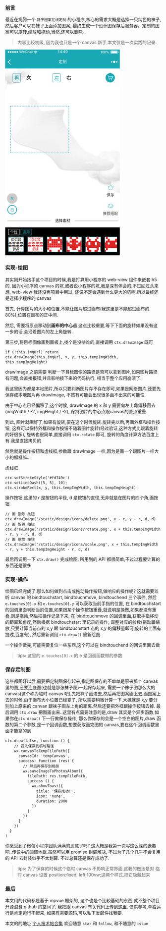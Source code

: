 ### 前言
最近在捣腾一个 `袜子图案在线定制` 的小程序,核心的需求大概是选择一只纯色的袜子,然后客户可以在袜子上面添加图案,
最终生成一个设计图保存后服务器。定制的图案可以旋转,缩放和拖动,当然,还可以删除。

> 内容比较初级, 因为我也只是一个 canvas 新手,本文仅是一次实践的记录.

![效果图](./pictures/wx-canvas-1.git)

### 实现-绘图
其实刚开始接手这个项目的时候,我是打算用小程序的 web-view 组件来嵌套 h5 的,
因为小程序的 canvas 的坑,或者说小程序的坑,我是深有体会的,不过回过头来想,
web-view 我还没再项目中用过, 还说不定会遇到什么更大的坑呢,所以最终还是选择小程序的 canvas

首先, 计算图片的大小和位置,不能让图片超过画布(我这里是不能超过画布的 80%),位置在画布的正中间.

然后, 需要将原点移动到**画布的中心点** 这点比较重要,等下下面的旋转如果没有这一步的话,会沿着图片的左上角旋转.

第三步,将目标图像画到画板上,找个是没啥难的,直接调用 `ctx.drawImage` 既可

```
if (!this.imgUrl) return
ctx.drawImage(this.imgUrl, x, y, this.tempImgWidth, this.tempImgHeight)
```

drawImage 之前需要 判断一下目标图像的路径是否可以拿到图片,如果图片路径有问题,会直接报错,并且影响接下来的代码执行,
相当于整个应用崩溃了.

我这里因为都是本地图片,所以只要判断图片存不存在即可,如果是网络图片,还要先保存成本地图片再 drawImage,
不然有可能会出现很多画不出来的可能性.

由于中心点已经偏移了,这个时候, drawImage 的 x 和 y 需要向左上角偏移回去(imgWidth / -2, imgHeight / -2),
保持图片的中心点跟canvas的原点重叠.

到此, 图片就画好了,如果有旋转,要在这个时候旋转.旋转完以后,再画外框和操作按钮,
这样可以保持外框和操作按钮不随着图片旋转(经过验证,这种方式比跟着旋转的好很多),
旋转也很简单,直接调用 `ctx.rotate` 即可, 旋转的角度计算方法百度上有.我是直接拷贝的


然后就是操作按钮和虚线框,参数跟 drawImage 一样,因为是画一个跟图片一样大小的框框嘛..

虚线框
```
ctx.setStrokeStyle('#fd749c')
ctx.setLineDash([5, 5], 10);
ctx.strokeRect(x, y, this.tempImgWidth, this.tempImgHeight)
```

操作按钮,这里的 r 是按钮的半径, d 是按钮的直径,无非就是在图片的四个角,画按钮.
```
// 画 删除 按钮
ctx.drawImage('/static/design/icons/delete.png', x - r, y - r, d, d)
// 画 旋转 按钮
ctx.drawImage('/static/design/icons/rotate.png', x + this.tempImgWidth - r, y - r, d, d)
// 画 缩放 按钮
ctx.drawImage('/static/design/icons/scale.png', x + this.tempImgWidth - r, y + this.tempImgHeight - r, d, d)
```

最后再调用一下 `ctx.draw()` 完成绘图. 所用到的 API 都很简单,不过过程要计算的东西还是很多

### 实现-操作

绘图已经完成了,那么如何做到点击或拖动操作按钮,做响应的操作呢?
这就需要监听 canvas 的 bindtouchstart, bindtouchmove, bindtouchend 三个事件,
然后 ` e.touches[0].x` 和 `e.touches[0].y` 可以获取当前手指的位置,
在 bindtouchstart 的回调里面判断当前位置,如果跟某个操作按钮重叠,就说明是操做,如果都没有重叠,则是拖动,然后把操作记录下来,
在 bindtouchmove 的回调里面,获取手指移动的距离和角度,然后根据 bindtouchstart 里记录的操作,
调整对应的参数(拖动跟缩放,只要计算当前点的 x,y 跟 bindtouchstart 点的 x,y 的偏移量即可,旋转的上面有提过,百度有),
然后重新调用 `ctx.draw()` 重新绘图.

一个操作做完,可能需要复位一些东西,这个可以在 bindtouchend 的回调里面去做

> tips: 这里的 `e.touches[0].x` 的 e 是回调函数带的参数


### 保存定制图

这些都画好以后,需要把定制图保存起来,指定图保存的不单单是原来那个 canvas里的图,还要连底图(也就是那张袜子图)一起保存起来,
需要一个袜子图那么大的 canvas(这个称为临时 canvas 吧),先把袜子画进去,然后再把图案画上去,画图案上去的时候,由于画布大小位置已经变了,
所以需要稍微计算一下,大概就是 x,y 要分别加上原来的 canvan 跟袜子图左上角的距离.然后还要把外框跟操作按钮去掉.
最后调用 `ctx.draw` 把图画出来..这里有点需要注意的是,draw 其实是个异步函数,如果你在`ctx.draw()` 下一行做保存操作,
那么你保存的会是一个空白的图片,draw 函数的第二个参数,是一个回调函数,想要获取画完图的 canvas,要在这个回调函数里面才能拿的到

```
ctx.draw(false, function () {
    // 要先保存到临时路径
    wx.canvasToTempFilePath({
      canvasId: 'tempCanvas',
      success: function (res) {
        // 然后再保存到相册
        wx.saveImageToPhotosAlbum({
          filePath: res.tempFilePath,
          success () {
            wx.showToast({
              title: '保存成功!',
              icon: 'none',
              duration: 2000
            })
          }
        })
      }
    })
  }
)
```

你感受到了微信小程序团队满满的恶意了吗? 这大概是我第一次写这么深的嵌套吧..传说中的回调地狱.虽然可以用 promise 封装解决,
不过为了几个几乎不会复用的 API 去封装似乎不太划算. 不过总算还是保存成功了.

> tips: 为了保存的时候这个临时 canvas 不影响正常界面,这我的做法是对 临时 canvas 设置 position:fixed; left:100vw;这两个样式,把它隐藏起来

### 最后

本文用的代码都是基于 mpvue 框架的, 这个也是个比较基础的东西,就不整个项目开源浪费 github 的空间了,
我把跟 canvas 有关代码上传到[这里](https://github.com/noahlam/practice-truth/blob/master/code/OnlineDesign.vue),
仅供参考,单独运行是肯定运行不起来, 如果有需要源码,可以私下发邮件找我要.

本文的的地址 [个人技术帖合集](https://github.com/noahlam/articles) 欢迎随意 `star` 和 `follow`, 和不随意的 `issue`

